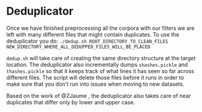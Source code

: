 # Deduplicator
Once we have finished preprocessing all the corpora with our filters we are left with many different files that might contain duplicates. To use the deduplicator you do:
`./dedup.sh ROOT_DIRECTORY_TO_CLEAN_FILES NEW_DIRECTORY_WHERE_ALL_DEDUPPED_FILES_WILL_BE_PLACED`

`dedup.sh` will take care of creating the same directory structure at the target location. The deduplicator also incrementally dumps `shashes.pickle` and `thashes.pickle` so that it keeps track of what lines it has seen so far across different files. The script will delete those files before it runs in order to make sure that you don't run into issues when moving to new datasets.

Based on the work of @ZJaume , the deduplicator also takes care of near duplicates that differ only by lower and upper case.
